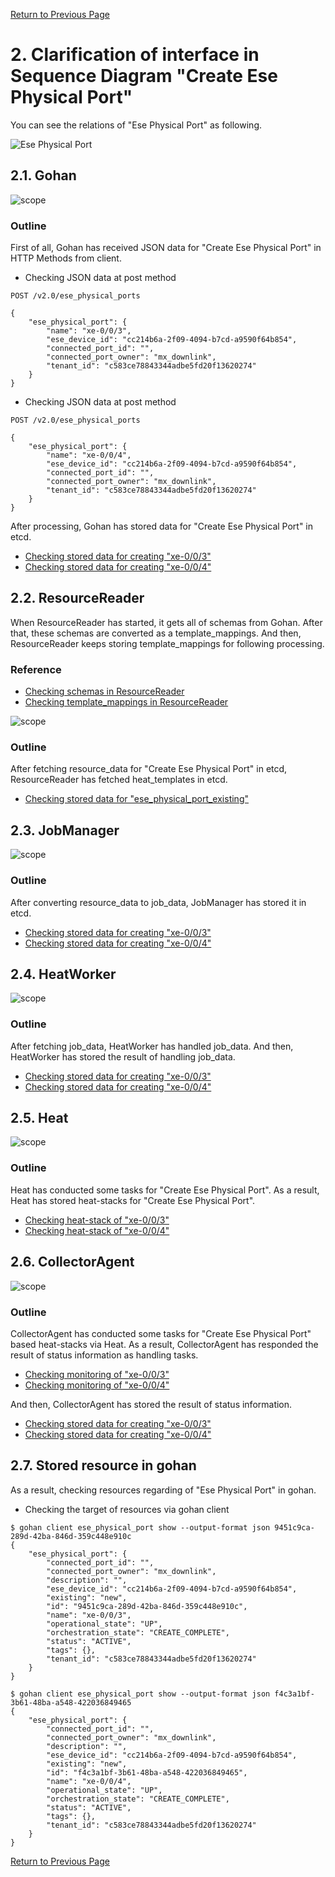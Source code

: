 [Return to Previous Page](00_common_function_gateway.md)

# 2. Clarification of interface in Sequence Diagram "Create Ese Physical Port"
You can see the relations of "Ese Physical Port" as following.

![Ese Physical Port](resource/gohan_investigate_for_commfuncgw.003.png)


## 2.1. Gohan

![scope](../images/ESI_Sequence_diagram.002.png)

### Outline
First of all, Gohan has received JSON data for "Create Ese Physical Port" in HTTP Methods from client.

* Checking JSON data at post method
```
POST /v2.0/ese_physical_ports
```
```
{
    "ese_physical_port": {
        "name": "xe-0/0/3",
        "ese_device_id": "cc214b6a-2f09-4094-b7cd-a9590f64b854",
        "connected_port_id": "",
        "connected_port_owner": "mx_downlink",
        "tenant_id": "c583ce78843344adbe5fd20f13620274"
    }
}
```
* Checking JSON data at post method
```
POST /v2.0/ese_physical_ports
```
```
{
    "ese_physical_port": {
        "name": "xe-0/0/4",
        "ese_device_id": "cc214b6a-2f09-4094-b7cd-a9590f64b854",
        "connected_port_id": "",
        "connected_port_owner": "mx_downlink",
        "tenant_id": "c583ce78843344adbe5fd20f13620274"
    }
}
```
After processing, Gohan has stored data for "Create Ese Physical Port" in etcd.

* [Checking stored data for creating "xe-0/0/3"](stored_in_etcd/01_Gohan/CreateEsePhysicalPort_01.md)
* [Checking stored data for creating "xe-0/0/4"](stored_in_etcd/01_Gohan/CreateEsePhysicalPort_02.md)


## 2.2. ResourceReader
When ResourceReader has started, it gets all of schemas from Gohan.
After that, these schemas are converted as a template_mappings.
And then, ResourceReader keeps storing template_mappings for following processing.

### Reference
* [Checking schemas in ResourceReader](../memo/schemas.txt)
* [Checking template_mappings in ResourceReader](../memo/template_mappings.md)

![scope](../images/ESI_Sequence_diagram.003.png)

### Outline
After fetching resource_data for "Create Ese Physical Port" in etcd, ResourceReader has fetched heat_templates in etcd.

* [Checking stored data for "ese_physical_port_existing"](../heat_template/ese_physical_port_existing.md)


## 2.3. JobManager

![scope](../images/ESI_Sequence_diagram.004.png)

### Outline
After converting resource_data to job_data, JobManager has stored it in etcd.

* [Checking stored data for creating "xe-0/0/3"](stored_in_etcd/02_JobManager/CreateEsePhysicalPort_01.md)
* [Checking stored data for creating "xe-0/0/4"](stored_in_etcd/02_JobManager/CreateEsePhysicalPort_02.md)


## 2.4. HeatWorker

![scope](../images/ESI_Sequence_diagram.005.png)

### Outline
After fetching job_data, HeatWorker has handled job_data.
And then, HeatWorker has stored the result of handling job_data.

* [Checking stored data for creating "xe-0/0/3"](stored_in_etcd/03_HeatWorker/CreateEsePhysicalPort_01.md)
* [Checking stored data for creating "xe-0/0/4"](stored_in_etcd/03_HeatWorker/CreateEsePhysicalPort_02.md)


## 2.5. Heat

![scope](../images/ESI_Sequence_diagram.006.png)

### Outline
Heat has conducted some tasks for "Create Ese Physical Port".
As a result, Heat has stored heat-stacks for "Create Ese Physical Port".

* [Checking heat-stack of "xe-0/0/3"](heat-stack/CreateEsePhysicalPort_01.md)
* [Checking heat-stack of "xe-0/0/4"](heat-stack/CreateEsePhysicalPort_02.md)


## 2.6. CollectorAgent

![scope](../images/ESI_Sequence_diagram.007.png)

### Outline
CollectorAgent has conducted some tasks for "Create Ese Physical Port" based heat-stacks via Heat.
As a result, CollectorAgent has responded the result of status information as handling tasks.

* [Checking monitoring of "xe-0/0/3"](collector_agents/CreateEsePhysicalPort_01.md)
* [Checking monitoring of "xe-0/0/4"](collector_agents/CreateEsePhysicalPort_02.md)

And then, CollectorAgent has stored the result of status information.

* [Checking stored data for creating "xe-0/0/3"](stored_in_etcd/04_CollectorAgent/CreateEsePhysicalPort_01.md)
* [Checking stored data for creating "xe-0/0/4"](stored_in_etcd/04_CollectorAgent/CreateEsePhysicalPort_02.md)


## 2.7. Stored resource in gohan
As a result, checking resources regarding of "Ese Physical Port" in gohan.

* Checking the target of resources via gohan client
```
$ gohan client ese_physical_port show --output-format json 9451c9ca-289d-42ba-846d-359c448e910c
{
    "ese_physical_port": {
        "connected_port_id": "",
        "connected_port_owner": "mx_downlink",
        "description": "",
        "ese_device_id": "cc214b6a-2f09-4094-b7cd-a9590f64b854",
        "existing": "new",
        "id": "9451c9ca-289d-42ba-846d-359c448e910c",
        "name": "xe-0/0/3",
        "operational_state": "UP",
        "orchestration_state": "CREATE_COMPLETE",
        "status": "ACTIVE",
        "tags": {},
        "tenant_id": "c583ce78843344adbe5fd20f13620274"
    }
}
```
```
$ gohan client ese_physical_port show --output-format json f4c3a1bf-3b61-48ba-a548-422036849465
{
    "ese_physical_port": {
        "connected_port_id": "",
        "connected_port_owner": "mx_downlink",
        "description": "",
        "ese_device_id": "cc214b6a-2f09-4094-b7cd-a9590f64b854",
        "existing": "new",
        "id": "f4c3a1bf-3b61-48ba-a548-422036849465",
        "name": "xe-0/0/4",
        "operational_state": "UP",
        "orchestration_state": "CREATE_COMPLETE",
        "status": "ACTIVE",
        "tags": {},
        "tenant_id": "c583ce78843344adbe5fd20f13620274"
    }
}
```


[Return to Previous Page](00_common_function_gateway.md)
